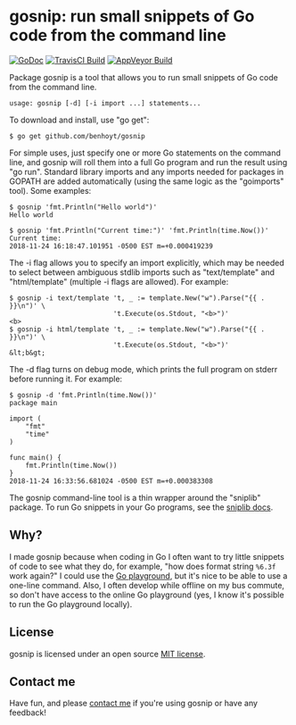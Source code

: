 # gosnip: run small snippets of Go code from the command line

[![GoDoc](https://godoc.org/github.com/benhoyt/gosnip?status.png)](https://godoc.org/github.com/benhoyt/gosnip)
[![TravisCI Build](https://travis-ci.org/benhoyt/gosnip.svg)](https://travis-ci.org/benhoyt/gosnip)
[![AppVeyor Build](https://ci.appveyor.com/api/projects/status/github/benhoyt/gosnip?branch=master&svg=true)](https://ci.appveyor.com/project/benhoyt/gosnip)

Package gosnip is a tool that allows you to run small snippets of
Go code from the command line.

    usage: gosnip [-d] [-i import ...] statements...

To download and install, use "go get":

    $ go get github.com/benhoyt/gosnip

For simple uses, just specify one or more Go statements on the
command line, and gosnip will roll them into a full Go program and
run the result using "go run". Standard library imports and any
imports needed for packages in GOPATH are added automatically
(using the same logic as the "goimports" tool). Some examples:

    $ gosnip 'fmt.Println("Hello world")'
    Hello world

    $ gosnip 'fmt.Println("Current time:")' 'fmt.Println(time.Now())'
    Current time:
    2018-11-24 16:18:47.101951 -0500 EST m=+0.000419239

The -i flag allows you to specify an import explicitly, which may be
needed to select between ambiguous stdlib imports such as
"text/template" and "html/template" (multiple -i flags are
allowed). For example:

    $ gosnip -i text/template 't, _ := template.New("w").Parse("{{ . }}\n")' \
                              't.Execute(os.Stdout, "<b>")'
    <b>
    $ gosnip -i html/template 't, _ := template.New("w").Parse("{{ . }}\n")' \
                              't.Execute(os.Stdout, "<b>")'
    &lt;b&gt;

The -d flag turns on debug mode, which prints the full program on
stderr before running it. For example:

    $ gosnip -d 'fmt.Println(time.Now())'
    package main

    import (
        "fmt"
        "time"
    )

    func main() {
        fmt.Println(time.Now())
    }
    2018-11-24 16:33:56.681024 -0500 EST m=+0.000383308

The gosnip command-line tool is a thin wrapper around the
"sniplib" package. To run Go snippets in your Go programs, see the
[sniplib docs](https://godoc.org/github.com/benhoyt/gosnip/sniplib).

## Why?

I made gosnip because when coding in Go I often want to try little
snippets of code to see what they do, for example, "how does format
string `%6.3f` work again?" I could use the
[Go playground](https://play.golang.org/), but it's nice to be able
to use a one-line command. Also, I often develop while offline on my
bus commute, so don't have access to the online Go playground (yes, I
know it's possible to run the Go playground locally).

## License

gosnip is licensed under an open source [MIT license](https://github.com/benhoyt/gosnip/blob/master/LICENSE.txt).

## Contact me

Have fun, and please [contact me](https://benhoyt.com/) if you're using gosnip or have any feedback!
